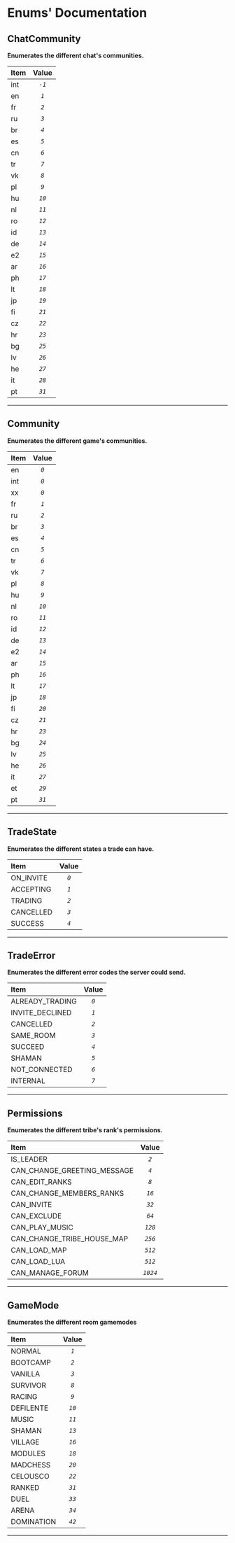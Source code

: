 # Enums' Documentation

## ChatCommunity
**Enumerates the different chat's communities.**

| Item | Value |
|:---- |:-----:|
| int | *`-1`* |
| en | *`1`* |
| fr | *`2`* |
| ru | *`3`* |
| br | *`4`* |
| es | *`5`* |
| cn | *`6`* |
| tr | *`7`* |
| vk | *`8`* |
| pl | *`9`* |
| hu | *`10`* |
| nl | *`11`* |
| ro | *`12`* |
| id | *`13`* |
| de | *`14`* |
| e2 | *`15`* |
| ar | *`16`* |
| ph | *`17`* |
| lt | *`18`* |
| jp | *`19`* |
| fi | *`21`* |
| cz | *`22`* |
| hr | *`23`* |
| bg | *`25`* |
| lv | *`26`* |
| he | *`27`* |
| it | *`28`* |
| pt | *`31`* |

---

## Community
**Enumerates the different game's communities.**

| Item | Value |
|:---- |:-----:|
| en | *`0`* |
| int | *`0`* |
| xx | *`0`* |
| fr | *`1`* |
| ru | *`2`* |
| br | *`3`* |
| es | *`4`* |
| cn | *`5`* |
| tr | *`6`* |
| vk | *`7`* |
| pl | *`8`* |
| hu | *`9`* |
| nl | *`10`* |
| ro | *`11`* |
| id | *`12`* |
| de | *`13`* |
| e2 | *`14`* |
| ar | *`15`* |
| ph | *`16`* |
| lt | *`17`* |
| jp | *`18`* |
| fi | *`20`* |
| cz | *`21`* |
| hr | *`23`* |
| bg | *`24`* |
| lv | *`25`* |
| he | *`26`* |
| it | *`27`* |
| et | *`29`* |
| pt | *`31`* |

---

## TradeState
**Enumerates the different states a trade can have.**

| Item | Value |
|:---- |:-----:|
| ON_INVITE | *`0`* |
| ACCEPTING | *`1`* |
| TRADING | *`2`* |
| CANCELLED | *`3`* |
| SUCCESS | *`4`* |

---

## TradeError
**Enumerates the different error codes the server could send.**

| Item | Value |
|:---- |:-----:|
| ALREADY_TRADING | *`0`* |
| INVITE_DECLINED | *`1`* |
| CANCELLED | *`2`* |
| SAME_ROOM | *`3`* |
| SUCCEED | *`4`* |
| SHAMAN | *`5`* |
| NOT_CONNECTED | *`6`* |
| INTERNAL | *`7`* |

---

## Permissions
**Enumerates the different tribe's rank's permissions.**

| Item | Value |
|:---- |:-----:|
| IS_LEADER | *`2`* |
| CAN_CHANGE_GREETING_MESSAGE | *`4`* |
| CAN_EDIT_RANKS | *`8`* |
| CAN_CHANGE_MEMBERS_RANKS | *`16`* |
| CAN_INVITE | *`32`* |
| CAN_EXCLUDE | *`64`* |
| CAN_PLAY_MUSIC | *`128`* |
| CAN_CHANGE_TRIBE_HOUSE_MAP | *`256`* |
| CAN_LOAD_MAP | *`512`* |
| CAN_LOAD_LUA | *`512`* |
| CAN_MANAGE_FORUM | *`1024`* |

---

## GameMode
**Enumerates the different room gamemodes**

| Item | Value |
|:---- |:-----:|
| NORMAL | *`1`* |
| BOOTCAMP | *`2`* |
| VANILLA | *`3`* |
| SURVIVOR | *`8`* |
| RACING | *`9`* |
| DEFILENTE | *`10`* |
| MUSIC | *`11`* |
| SHAMAN | *`13`* |
| VILLAGE | *`16`* |
| MODULES | *`18`* |
| MADCHESS | *`20`* |
| CELOUSCO | *`22`* |
| RANKED | *`31`* |
| DUEL | *`33`* |
| ARENA | *`34`* |
| DOMINATION | *`42`* |

---

